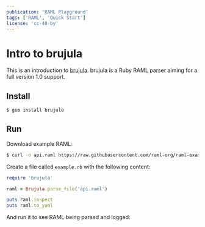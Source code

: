 ```yaml
---
publication: 'RAML Playground'
tags: ['RAML', 'Quick Start']
license: 'cc-40-by'
---
```


# Intro to brujula

This is an introduction to [brujula](https://github.com/nogates/brujula). brujula is a Ruby RAML parser aiming for a full version 1.0 support.

## Install

```sh
$ gem install brujula
```

## Run

Download example RAML:

```sh
$ curl -o api.raml https://raw.githubusercontent.com/raml-org/raml-examples/master/typesystem/simple.raml
```

Create a file called `example.rb` with the following content:

```ruby
require 'brujula'

raml = Brujula.parse_file('api.raml')

puts raml.inspect
puts raml.to_yaml
```

And run it to see RAML being parsed and logged:

<script src="https://gist.github.com/postatum/ffff471dac3d62be27ebce89d2876f20"></script>